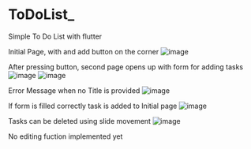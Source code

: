 # ToDoList_
Simple To Do List with flutter

Initial Page, with and add button on the corner
![image](https://github.com/Lucas-SouzaCarvalho/ToDoList/assets/115093132/508f6f5a-82e7-4245-a92e-a7a5dad6ddb6)

After pressing button, second page opens up with form for adding tasks
![image](https://github.com/Lucas-SouzaCarvalho/ToDoList/assets/115093132/30d7c420-0b09-4ba4-bf4c-13ef293f0213)
![image](https://github.com/Lucas-SouzaCarvalho/ToDoList/assets/115093132/c93ba040-e5b5-442b-853a-9638f5fbd559)

Error Message when no Title is provided
![image](https://github.com/Lucas-SouzaCarvalho/ToDoList/assets/115093132/5c111700-b63d-4eff-aefe-f681c0fefbe2)

If form is filled correctly task is added to Initial page
![image](https://github.com/Lucas-SouzaCarvalho/ToDoList/assets/115093132/916ea58f-9e0f-4b33-bf17-af3ae30db7d9)

Tasks can be deleted using slide movement
![image](https://github.com/Lucas-SouzaCarvalho/ToDoList/assets/115093132/ed411a15-7232-4f51-bd96-79d7335820c1)

No editing fuction implemented yet
